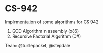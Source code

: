 # CS-942

Implementation of some algorithms for CS 942

1. GCD Algorithm in assembly (x86)
2. Recursive Factorial Algorithm (C#)

Team: @turtlepacket, @stepdale
